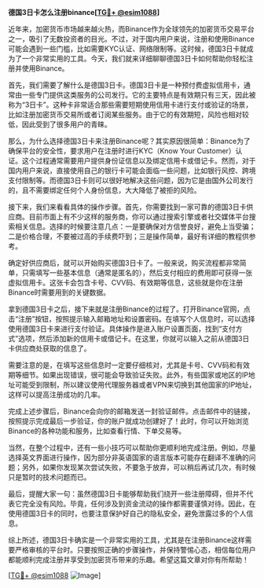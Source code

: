 **德国3日卡怎么注册binance[[TG💪+ @esim1088](https://t.me/s/esim1088)]**

近年来，加密货币市场越来越火热，而Binance作为全球领先的加密货币交易平台之一，吸引了无数投资者的目光。不过，对于国内用户来说，注册和使用Binance可能会遇到一些门槛，比如需要KYC认证、网络限制等。这时候，德国3日卡就成为了一个非常实用的工具。今天，我们就来详细聊聊德国3日卡如何帮助你轻松注册并使用Binance。

首先，我们需要了解什么是德国3日卡。德国3日卡是一种预付费虚拟信用卡，通常由一些专门提供这类服务的公司发行。它的主要特点是有效期只有三天，因此被称为“3日卡”。这种卡非常适合那些需要短期使用信用卡进行支付或验证的场景，比如注册加密货币交易所或者订阅某些服务。由于它的有效期短，风险也相对较低，因此受到了很多用户的青睐。

那么，为什么选择德国3日卡来注册Binance呢？其实原因很简单：Binance为了确保平台的安全性，要求用户在注册时进行KYC（Know Your Customer）认证。这个过程通常需要用户提供身份证信息以及绑定信用卡或借记卡。然而，对于国内用户来说，直接使用自己的银行卡可能会面临一些问题，比如银行风控、跨境支付限制等。而德国3日卡则可以很好地解决这些问题，因为它是由国外公司发行的，且不需要绑定任何个人身份信息，大大降低了被拒的风险。

接下来，我们来看看具体的操作步骤。首先，你需要找到一家可靠的德国3日卡供应商。目前市面上有不少这样的服务商，你可以通过搜索引擎或者社交媒体平台搜索相关信息。选择的时候要注意几点：一是要确保对方信誉良好，避免上当受骗；二是价格合理，不要被过高的手续费吓到；三是操作简单，最好有详细的教程供参考。

确定好供应商后，就可以开始购买德国3日卡了。一般来说，购买流程都非常简单，只需填写一些基本信息（通常是匿名的），然后支付相应的费用即可获得一张虚拟信用卡。这张卡会包含卡号、CVV码、有效期等信息，这些就是你在注册Binance时需要用到的关键数据。

拿到德国3日卡之后，接下来就是注册Binance的过程了。打开Binance官网，点击“注册”按钮，按照提示输入邮箱地址和设置密码。在填写个人信息时，可以选择使用德国3日卡来进行支付验证。具体操作是进入账户设置页面，找到“支付方式”选项，然后添加新的信用卡或借记卡。在这里，你就可以输入之前从德国3日卡供应商处获取的信息了。

需要注意的是，在填写这些信息时一定要仔细核对，尤其是卡号、CVV码和有效期等细节。如果出现错误，很可能会导致验证失败。此外，有些国家或地区的IP地址可能受到限制，所以建议使用代理服务器或者VPN来切换到其他国家的IP地址，这样可以提高注册成功的几率。

完成上述步骤后，Binance会向你的邮箱发送一封验证邮件。点击邮件中的链接，按照提示完成最后一步验证，你的账户就成功创建好了！此时，你可以开始浏览Binance的各种功能和服务，比如查看行情、下单交易等。

当然，在整个过程中，还有一些小技巧可以帮助你更顺利地完成注册。例如，尽量选择英文界面进行操作，因为部分非英语国家的语言版本可能存在翻译不准确的问题；另外，如果你发现某次尝试失败，不要急于放弃，可以稍后再试几次，有时候只是暂时的技术问题而已。

最后，提醒大家一句：虽然德国3日卡能够帮助我们绕开一些注册障碍，但并不代表它完全没有风险。毕竟，任何涉及到资金流动的操作都需要谨慎对待。因此，在使用德国3日卡的同时，也要注意保护好自己的隐私安全，避免泄露过多的个人信息。

综上所述，德国3日卡确实是一个非常实用的工具，尤其是在注册Binance这样需要严格审核的平台时。只要按照正确的步骤操作，并保持警惕心态，相信每位用户都能顺利完成注册并享受到加密货币带来的乐趣。希望这篇文章对你有所帮助！

[[TG💪+ @esim1088](https://t.me/s/esim1088) ![Image](https://i.postimg.cc/4NQfJmqS/Snipaste-2025-05-13-00-14-12.png)]